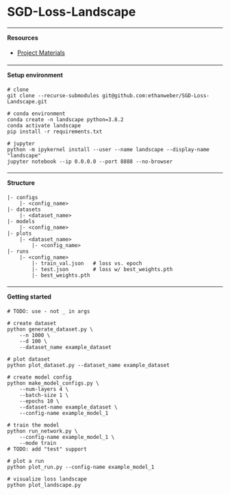 # SGD-Loss-Landscape

#### <hr> Resources

- [Project Materials](https://drive.google.com/drive/u/0/folders/1zBMinqbImwJ4SZhaPFEqyUttvHNigS-Y)

#### <hr> Setup environment

```
# clone
git clone --recurse-submodules git@github.com:ethanweber/SGD-Loss-Landscape.git

# conda environment
conda create -n landscape python=3.8.2
conda activate landscape
pip install -r requirements.txt

# jupyter
python -m ipykernel install --user --name landscape --display-name "landscape"
jupyter notebook --ip 0.0.0.0 --port 8888 --no-browser
```

#### <hr> Structure

```
|- configs
    |- <config_name>
|- datasets
    |- <dataset_name>
|- models
    |- <config_name>
|- plots
    |- <dataset_name>
        |- <config_name>
|- runs
    |- <config_name>
        |- train_val.json   # loss vs. epoch
        |- test.json        # loss w/ best_weights.pth
        |- best_weights.pth
```

#### <hr> Getting started

```
# TODO: use - not _ in args

# create dataset
python generate_dataset.py \
    --n 1000 \
    --d 100 \
    --dataset_name example_dataset

# plot dataset
python plot_dataset.py --dataset_name example_dataset

# create model config
python make_model_configs.py \
    --num-layers 4 \
    --batch-size 1 \
    --epochs 10 \
    --dataset-name example_dataset \
    --config-name example_model_1

# train the model
python run_network.py \
    --config-name example_model_1 \
    --mode train
# TODO: add "test" support

# plot a run
python plot_run.py --config-name example_model_1

# visualize loss landscape
python plot_landscape.py
```
